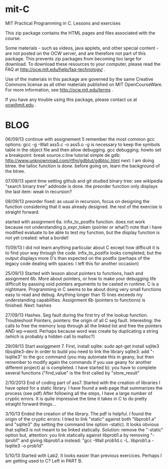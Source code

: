 mit-C
=====

MIT Practical Programming in C. Lessons and exercises

This zip package contains the HTML pages and files associated with the course. 

Some materials - such as videos, java applets, and other special content - are not posted on the OCW server, 
and are therefore not part of this package. This prevents zip packages from becoming too large for download. 
To download these resources to your computer, please read the FAQ at http://ocw.mit.edu/help/faq-technology/ .

Use of the materials in this package are governed by the same Creative Commons license as all other materials 
published on MIT OpenCourseWare. For more information, see http://ocw.mit.edu/terms .

If you have any trouble using this package, please contact us at ocw@mit.edu .

BLOG
====

06/09/13 continue with assignement 5 remember the most common gcc options: gcc -g -Wall ass5.c -o ass5.o -g is 
necessary to keep the symbols table in the object file and then allow debugging. gcc debugging. howto set a 
breakpoint: break source.c:line tutorial simple de gdb: http://www.unknownroad.com/rtfm/gdbtut/gdbtoc.html 
next: I am doing btree. the talloc function is done. before going on, learn the background of the btree.

07/09/13 spent time setting github and git studied binary tree: see wikipedia "search binary tree" addnode is 
done. the preorder function only displays the last item: weak in recursion?

08/09/13 preorder fixed: as usual in recursion, focus on designing the function considering 
that it was already designed. the rest of the exercise is straight forward.

started with assignment 6a. infix_to_postfix function. does not work because not 
understanding p_expr_token (pointer or what?) note that i have modified evaluate to be able 
to test my function, but the display function is not yet created: what a bordel!

11/09/13 I did not learn anything particular about C except how difficult it is to find your 
way through the code. infix_to_postfix looks completed, but the output displays more 0's 
than expected on the postfix (perhaps of the legacy code dealing with spaces: I left this 
for another occasion)

25/09/13 Started with lesson about pointers to functions, hash and assignment 6b. More about 
pointers, or how to make your debugging life difficult by passing void pointers arguments to 
be casted in runtime. C is a nightmare. Programming in C seems to be about doing very small 
functions easy to read and debug. Anything longer than 15 lines exceeds my understanding 
capabilities. Assignment 6b (pointers to functions) is finished. Next: hashes

27/09/13 Hashes. Seg fault during the first try of the lookup function. Troubleshoot 
Pointers, pointers: the origin of all C seg fault. Interesting: the calls to free the memory 
loop through all the linked list and free the pointers AND wp->word. Perhaps because word 
was create by duplicating a string (which is probably a hidden call to malloc?)

29/09/13 Start assiggment 7. First, install sqlite: sudo apt-get install sqlite3 
libsqlite3-dev
In order to build you need to link the library sqlite3: add "-lsqlite3" to the gcc command
(you may automate this in geany, but then remember to modify again the commands if you
use geany for another different project)
a) is completed. I have started b): you have to complete several functions ("find_value"
is the first called by "store_result"

2/10/2013
End of coding part of ass7. Started with the creation of libraries
I have opted for a static library.
I have found a web page that summarizes the process (see pdf)
After following all the steps, I have a large number of cryptic errors.
It is quite impressive the time it takes in C to do pretty straight forward things...

3/10/13
Ended the creation of the library. The pdf is helpful. I found the origin of the cryptic
errors: I tried to link "static" against both "libprob1.a" and "sqlite3" (by setting the
command line option -static). It looks obvious that sqlite3 is not meant to be linked
statically. Solution: remove the "-static" option but, attention: you link statically
against libprob1.a by removing "-lprob1" and giving libprob1.a instead:
"gcc -Wall prob1d.c -L. libprob1.a -lsqlite3 -o prob1d"

5/10/13
Started with Lab2. It looks easier than previous exercices. Perhaps I am getting
used to C?
Left in PART B.
